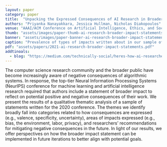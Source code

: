 ```yaml
---
layout: paper
category: paper
title:  "Unpacking the Expressed Consequences of AI Research in Broader Impact Statements"
authors: "Priyanka Nanayakkara, Jessica Hullman, Nicholas Diakopoulos"
venue: "AAAI/ACM Conference on Artificial Intelligence, Ethics, and Society 2021"
thumb: "assets/images/paper-thumb-ai-research-broader-impact-statements.png"
banner: "assets/images/paper-banner-ai-research-broader-impact-statements.png"
caption: "Prevalence of types of impacts written about in our sample of NeurIPS 2020 broader impact statements. The graphic originally appeared in a Technically Social blog post about the paper."
pdf: "assets/papers/2021-ai-research-broader-impact-statements.pdf"
addtinoals:
  - blog: "https://medium.com/technically-social/heres-how-ai-researchers-are-thinking-about-the-societal-impacts-of-ai-b82fc3f29b4d"
---
```


<!-- abstract -->
The computer science research community and the broader public have become increasingly aware of negative consequences of algorithmic systems. In response, the top-tier Neural Information Processing Systems (NeurIPS) conference for machine learning and artificial intelligence research required that authors include a statement of broader impact to reflect on potential positive and negative consequences of their work. We present the results of a qualitative thematic analysis of a sample of statements written for the 2020 conference. The themes we identify broadly fall into categories related to how consequences are expressed (e.g., valence, specificity, uncertainty), areas of impacts expressed (e.g., bias, the environment, labor, privacy), and researchers’ recommendations for mitigating negative consequences in the future. In light of our results, we offer perspectives on how the broader impact statement can be implemented in future iterations to better align with potential goals.
